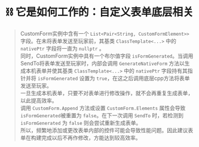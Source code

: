 # ⛓ 它是如何工作的：自定义表单底层相关

> CustomForm实例中含有一个 `List<Pair<String, CustomFormElement>>` 字段。在未将表单发送至玩家前，其基类 `ClassTemplate<...>` 中的 `nativePtr` 字段将一直为 `nullptr` 。  
同时，CustomForm实例中具有一个布尔值字段 `isFormGenerated`。当调用SendTo将表单发送至玩家时，内部会调用 `GenerateNativeForm` 方法以生成本机表单并使其基类 `ClassTemplate<...>` 中的 `nativePtr` 字段持有其指针并将 `isFormGenerated` 设置为 `true`，在这之后调用底层cpp方法将表单发送至玩家。  
一旦生成本机表单，只要不对表单进行修改操作，就不会再重复生成表单，以此提高效率。  
调用 `CustomForm.Append` 方法或设置 `CustomForm.Elements` 属性会导致 `isFormGenerated`被重置为 `false`。在下一次调用 `SendTo` 时，若检测到 `isFormGenerated` 为 `false` 则会尝试重新生成表单。  
所以，频繁地添加或更改表单内部的控件可能会导致性能问题。因此建议表单在构建完成以后不再作修改，方能达到较高效率。
